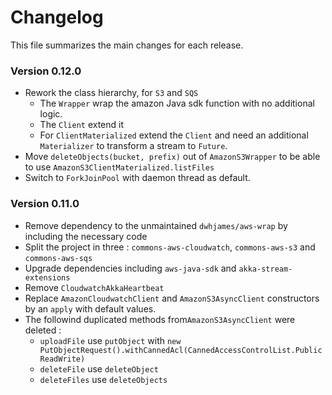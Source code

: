 # Changelog

This file summarizes the main changes for each release.

### <a name="0.12.0"></a>Version 0.12.0

 - Rework the class hierarchy, for `S3` and `SQS`
   - The `Wrapper` wrap the amazon Java sdk function with no additional logic.
   - The `Client` extend it
   - For `ClientMaterialized` extend the `Client` and need an additional `Materializer` to transform a stream to `Future`.
 - Move `deleteObjects(bucket, prefix)` out of `AmazonS3Wrapper` to be able to use `AmazonS3ClientMaterialized.listFiles`
 - Switch to `ForkJoinPool` with daemon thread as default.


### <a name="0.11.0"></a>Version 0.11.0

 - Remove dependency to the unmaintained `dwhjames/aws-wrap` by including the necessary code
 - Split the project in three : `commons-aws-cloudwatch`, `commons-aws-s3`  and `commons-aws-sqs`
 - Upgrade dependencies including `aws-java-sdk` and `akka-stream-extensions`
 - Remove `CloudwatchAkkaHeartbeat`
 - Replace `AmazonCloudwatchClient` and `AmazonS3AsyncClient` constructors by an `apply` with default values.
 - The followind duplicated methods from`AmazonS3AsyncClient` were deleted :
   - `uploadFile` use `putObject` with `new PutObjectRequest().withCannedAcl(CannedAccessControlList.PublicReadWrite)`
   - `deleteFile` use `deleteObject`
   - `deleteFiles` use `deleteObjects`
